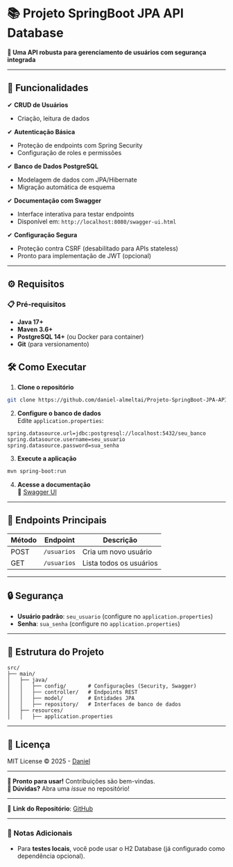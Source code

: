 # **📚 Projeto SpringBoot JPA API Database**  

**🚀 Uma API robusta para gerenciamento de usuários com segurança integrada**  

---

## **🔧 Funcionalidades**  

✔ **CRUD de Usuários**  
- Criação, leitura de dados 

✔ **Autenticação Básica**  
- Proteção de endpoints com Spring Security  
- Configuração de roles e permissões  

✔ **Banco de Dados PostgreSQL**  
- Modelagem de dados com JPA/Hibernate  
- Migração automática de esquema  

✔ **Documentação com Swagger**  
- Interface interativa para testar endpoints  
- Disponível em: `http://localhost:8080/swagger-ui.html`  

✔ **Configuração Segura**  
- Proteção contra CSRF (desabilitado para APIs stateless)  
- Pronto para implementação de JWT (opcional)  

---

## **⚙️ Requisitos**  

### **📋 Pré-requisitos**  
- **Java 17+**  
- **Maven 3.6+**  
- **PostgreSQL 14+** (ou Docker para container)  
- **Git** (para versionamento)  

## **🛠️ Como Executar**  

1. **Clone o repositório**  
```bash
git clone https://github.com/daniel-almeltai/Projeto-SpringBoot-JPA-API-database.git
```

2. **Configure o banco de dados**  
Edite `application.properties`:  
```properties
spring.datasource.url=jdbc:postgresql://localhost:5432/seu_banco
spring.datasource.username=seu_usuario
spring.datasource.password=sua_senha
```

3. **Execute a aplicação**  
```bash
mvn spring-boot:run
```

4. **Acesse a documentação**  
🔗 [Swagger UI](http://localhost:8080/swagger-ui.html)  

---

## **📌 Endpoints Principais**  

| Método | Endpoint       | Descrição                     |
|--------|---------------|-------------------------------|
| POST   | `/usuarios`   | Cria um novo usuário          |
| GET    | `/usuarios`   | Lista todos os usuários       |

---

## **🔒 Segurança**  
- **Usuário padrão**: `seu_usuario` (configure no `application.properties`) 
- **Senha**: `sua_senha` (configure no `application.properties`)  

---

## **📂 Estrutura do Projeto**  
```
src/
├── main/
│   ├── java/
│   │   ├── config/       # Configurações (Security, Swagger)
│   │   ├── controller/   # Endpoints REST
│   │   ├── model/        # Entidades JPA
│   │   ├── repository/   # Interfaces de banco de dados
│   ├── resources/
│   │   ├── application.properties
```

---

## **📜 Licença**  
MIT License © 2025 - [Daniel](https://github.com/dan1el-alme1da)  

---

**🎉 Pronto para usar!** Contribuições são bem-vindas.  
**🌟 Dúvidas?** Abra uma *issue* no repositório!  


--- 

🔗 **Link do Repositório**: [GitHub](https://github.com/dan1el-alme1da/Projeto-SpringBoot-JPA-API-database)  

---

### **📌 Notas Adicionais**  
- Para **testes locais**, você pode usar o H2 Database (já configurado como dependência opcional).  

 
